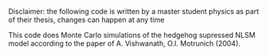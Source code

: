Disclaimer: the following code is written by a master student physics as part of their thesis, changes can happen at any time 

This code does Monte Carlo simulations of the hedgehog supressed NLSM model according to the paper of A. Vishwanath, O.I. Motrunich (2004). 


